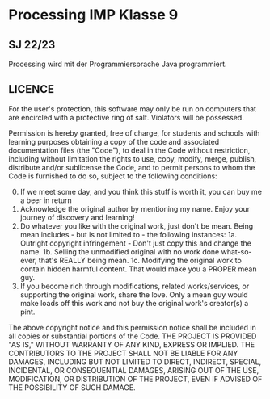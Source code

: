 # Processing IMP Klasse 9
## SJ 22/23

Processing wird mit der Programmiersprache Java programmiert.  



## LICENCE
For the user's protection, this software may only be run on computers that are encircled with a protective ring of salt.
Violators will be possessed.

Permission is hereby granted, free of charge, for students and schools with learning purposes obtaining a copy of the code and associated documentation files (the "Code"), to deal in the Code without restriction, including without limitation the rights to use, copy, modify, merge, publish, distribute and/or sublicense the Code, and to permit persons to whom the Code is furnished to do so, subject to the following conditions:
  
  0. If we meet some day, and you think
this stuff is worth it, you can buy me a beer in return
  1. Acknowledge the original author by mentioning my name. Enjoy your journey of discovery and learning!
  2. Do whatever you like with the original work, just don't be mean.
     Being mean includes - but is not limited to - the following instances:
  1a. Outright copyright infringement - Don't just copy this and change the name.
   1b. Selling the unmodified original with no work done what-so-ever, that's REALLY being mean.
   1c. Modifying the original work to contain hidden harmful content. That would make you a PROPER mean guy.
  3. If you become rich through modifications, related works/services, or supporting the original work,
share the love. Only a mean guy would make loads off this work and not buy the original work's
creator(s) a pint.

The above copyright notice and this permission notice shall be included in all copies or substantial portions of the Code.
THE PROJECT IS PROVIDED "AS IS," WITHOUT WARRANTY OF ANY KIND, EXPRESS OR IMPLIED. THE CONTRIBUTORS TO THE PROJECT SHALL NOT BE LIABLE FOR ANY DAMAGES, INCLUDING BUT NOT LIMITED TO DIRECT, INDIRECT, SPECIAL, INCIDENTAL, OR CONSEQUENTIAL DAMAGES, ARISING OUT OF THE USE, MODIFICATION, OR DISTRIBUTION OF THE PROJECT, EVEN IF ADVISED OF THE POSSIBILITY OF SUCH DAMAGE.
